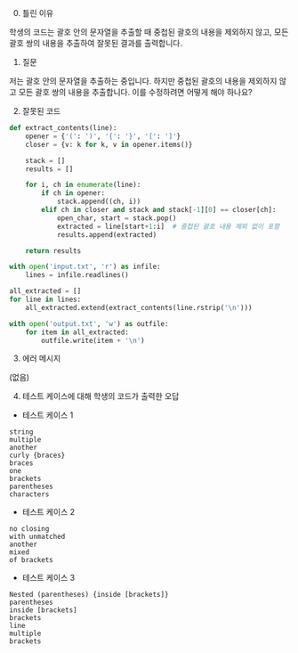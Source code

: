 0. 틀린 이유

학생의 코드는 괄호 안의 문자열을 추출할 때 중첩된 괄호의 내용을 제외하지 않고, 모든 괄호 쌍의 내용을 추출하여 잘못된 결과를 출력합니다.

1. 질문

저는 괄호 안의 문자열을 추출하는 중입니다. 하지만 중첩된 괄호의 내용을 제외하지 않고 모든 괄호 쌍의 내용을 추출합니다. 이를 수정하려면 어떻게 해야 하나요?

2. 잘못된 코드

```python
def extract_contents(line):
    opener = {'(': ')', '{': '}', '[': ']'}
    closer = {v: k for k, v in opener.items()}

    stack = []
    results = []

    for i, ch in enumerate(line):
        if ch in opener:
            stack.append((ch, i))
        elif ch in closer and stack and stack[-1][0] == closer[ch]:
            open_char, start = stack.pop()
            extracted = line[start+1:i]  # 중첩된 괄호 내용 제외 없이 포함
            results.append(extracted)

    return results

with open('input.txt', 'r') as infile:
    lines = infile.readlines()

all_extracted = []
for line in lines:
    all_extracted.extend(extract_contents(line.rstrip('\n')))

with open('output.txt', 'w') as outfile:
    for item in all_extracted:
        outfile.write(item + '\n')
```

3. 에러 메시지

(없음)

4. 테스트 케이스에 대해 학생의 코드가 출력한 오답

- 테스트 케이스 1

```
string
multiple
another
curly {braces}
braces
one
brackets
parentheses
characters
```

- 테스트 케이스 2

```
no closing
with unmatched
another
mixed
of brackets
```

- 테스트 케이스 3

```
Nested (parentheses) {inside [brackets]}
parentheses
inside [brackets]
brackets
line
multiple
brackets
```